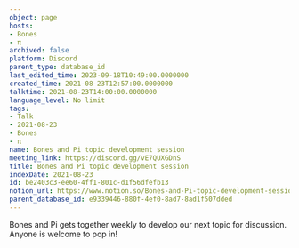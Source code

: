```yaml
---
object: page
hosts:
- Bones
- π
archived: false
platform: Discord
parent_type: database_id
last_edited_time: 2023-09-18T10:49:00.0000000
created_time: 2021-08-23T12:57:00.0000000
talktime: 2021-08-23T14:00:00.0000000
language_level: No limit
tags:
- Talk
- 2021-08-23
- Bones
- π
name: Bones and Pi topic development session
meeting_link: https://discord.gg/vE7QUXGDnS
title: Bones and Pi topic development session
indexDate: 2021-08-23
id: be2403c3-ee60-4ff1-801c-d1f56dfefb13
notion_url: https://www.notion.so/Bones-and-Pi-topic-development-session-be2403c3ee604ff1801cd1f56dfefb13
parent_database_id: e9339446-880f-4ef0-8ad7-8ad1f507dded
---
```


Bones and Pi gets together weekly to develop our next topic for discussion.
Anyone is welcome to pop in!










